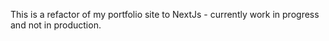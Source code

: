This is a refactor of my portfolio site to NextJs - currently work in progress and not in production.
